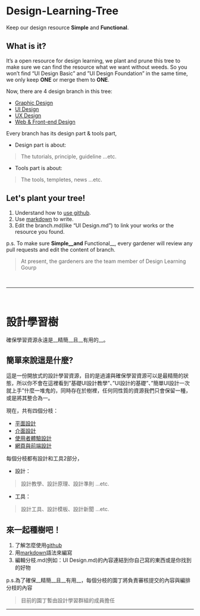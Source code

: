 # Design-Learning-Tree
Keep our design resource __Simple__ and __Functional__.

## What is it?
It’s a open resource for design learning, we plant and prune this tree to make sure we can find the resource what we want without weeds. So you won’t find “UI Design Basic” and ”UI Design Foundation” in the same time, we only keep __ONE__ or merge them to __ONE__.

Now, there are 4 design branch in this tree:
- [Graphic Design](https://github.com/ledtorch/Design-Learning-Tree/blob/master/Graphic%20Design%20Branch.md)
- [UI Design](https://github.com/ledtorch/Design-Learning-Tree/blob/master/UI%20Design%20Branch.md)
- [UX Design](https://github.com/ledtorch/Design-Learning-Tree/blob/master/UX%20Design%20Branch.md)
- [Web & Front-end Design](https://github.com/ledtorch/Design-Learning-Tree/blob/master/Wed%20%26%20Front-end%20Design%20Branch.md)

Every branch has its design part & tools part, 
- Design part is about:
> The tutorials, principle, guideline …etc.
- Tools part is about:
> The tools, templetes, news …etc.

## Let's plant your tree!
1. Understand how to [use github](https://guides.github.com/activities/hello-world/).
2. Use [markdown](https://github.com/adam-p/markdown-here/wiki/Markdown-Cheatsheet) to write.
3. Edit the branch.md(like “UI Design.md”) to link your works or the resource you found.

p.s. To make sure __Simple__and__ Functional__, every gardener will review any pull requests and edit the content of branch.

> At present, the gardeners are the team member of Design Learning Gourp
<br/>

---- 

<br/>

# 設計學習樹
確保學習資源永遠是__精簡__且__有用的__。

## 簡單來說這是什麼?
這是一份開放式的設計學習資源，目的是過濾與確保學習資源可以是最精簡的狀態，所以你不會在這裡看到”基礎UI設計教學”、”UI設計的基礎”、”簡單UI設計一次就上手”什麼一堆鬼的，同時存在於樹裡，任何同性質的資源我們只會保留一種，或是將其整合為一。

現在，共有四個分枝：
- [平面設計](https://github.com/ledtorch/Design-Learning-Tree/blob/master/Graphic%20Design%20Branch.md)
- [介面設計](https://github.com/ledtorch/Design-Learning-Tree/blob/master/UI%20Design%20Branch.md)
- [使用者體驗設計](https://github.com/ledtorch/Design-Learning-Tree/blob/master/UX%20Design%20Branch.md)
- [網頁與前端設計](https://github.com/ledtorch/Design-Learning-Tree/blob/master/Wed%20%26%20Front-end%20Design%20Branch.md)

每個分枝都有設計和工具2部分，
- 設計：
> 設計教學、設計原理、設計準則 …etc.
- 工具：
> 設計工具、設計模板、設計新聞 …etc.

## 來一起種樹吧！
1. 了解怎麼使用[github](https://gold.xitu.io/entry/56e638591ea49300550885cc)
2. 用[markdown](https://github.com/othree/markdown-syntax-zhtw)語法來編寫
3. 編輯分枝.md(例如：UI Design.md)的內容連結到你自己寫的東西或是你找到的好物

p.s.為了確保__精簡__且__有用__，每個分枝的園丁將負責審核提交的內容與編排分枝的內容

> 目前的園丁暫由設計學習群組的成員擔任
----
